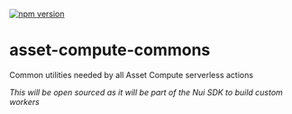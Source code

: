 <!--- when a new release happens, the VERSION and URL in the badge have to be manually updated because it's a private registry --->
[![npm version](https://img.shields.io/badge/%40nui%2Fasset--compute--commons-1.0.4-blue.svg)](https://artifactory.corp.adobe.com/artifactory/npm-nui-release/@nui/asset-compute-commons/-/@nui/asset-compute-commons-1.0.4.tgz)

# asset-compute-commons
Common utilities needed by all Asset Compute serverless actions

_This will be open sourced as it will be part of the Nui SDK to build custom workers_
